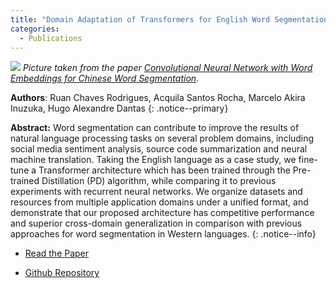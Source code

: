 ```yaml
---
title: "Domain Adaptation of Transformers for English Word Segmentation"
categories:
  - Publications
---
```


![](https://www.researchgate.net/profile/Chunqi_Wang4/publication/321069904/figure/fig1/AS:560795496837120@1510715473095/Chinese-word-segmentation-as-a-sequence-labeling-task-This-figure-presents-the-common_W640.jpg)
*Picture taken from the paper [Convolutional Neural Network with Word Embeddings for Chinese Word Segmentation](https://www.researchgate.net/publication/321069904_Convolutional_Neural_Network_with_Word_Embeddings_for_Chinese_Word_Segmentation)*.

**Authors**: Ruan Chaves Rodrigues, Acquila Santos Rocha, Marcelo Akira Inuzuka, Hugo Alexandre Dantas
{: .notice--primary}

**Abstract:** Word segmentation can contribute to improve the results of natural language processing tasks on several problem domains, including social media sentiment analysis, source code summarization and neural machine translation. Taking the English language as a case study, we fine-tune a Transformer architecture which has been trained through the Pre-trained Distillation (PD) algorithm, while comparing it to previous experiments with recurrent neural networks. We organize datasets and resources from multiple application domains under a unified format, and demonstrate that our proposed architecture has competitive performance and superior cross-domain generalization in comparison with previous approaches for word segmentation in Western languages.
{: .notice--info}

* [Read the Paper](https://www.researchgate.net/publication/344849437_Domain_Adaptation_of_Transformers_for_English_Word_Segmentation)

* [Github Repository](https://github.com/ruanchaves/BERT-WS)
